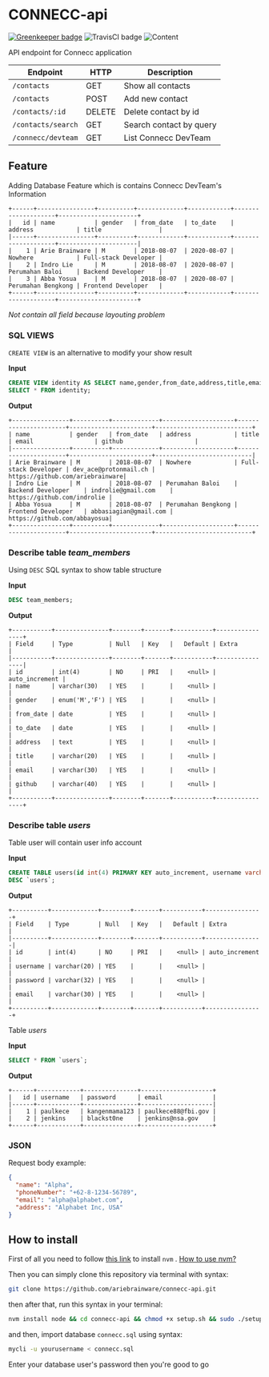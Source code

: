 
# CONNECC-api

[![Greenkeeper badge](https://badges.greenkeeper.io/ariebrainware/connecc-api.svg)](https://greenkeeper.io/)
![TravisCI badge](https://img.shields.io/badge/Travis--CI-Integrated-brightgreen.svg)
![Content](https://img.shields.io/badge/Content-API-blue.svg)

API endpoint for Connecc application


| Endpoint           | HTTP   | Description             |
| ------------------ | ------ | ----------------------- |
| `/contacts`        | GET    | Show all contacts       |
| `/contacts`        | POST   | Add new contact         |
| `/contacts/:id`    | DELETE | Delete contact by id    |
| `/contacts/search` | GET    | Search contact by query |
| `/connecc/devteam` | GET    | List Connecc DevTeam    |

## Feature

Adding Database Feature which is contains Connecc DevTeam's Information

```
+------+----------------+----------+-------------+------------+--------------------+----------------------+
|   id | name           | gender   | from_date   | to_date    | address            | title                |
|------+----------------+----------+-------------+------------+--------------------+----------------------|
|    1 | Arie Brainware | M        | 2018-08-07  | 2020-08-07 | Nowhere            | Full-stack Developer |
|    2 | Indro Lie      | M        | 2018-08-07  | 2020-08-07 | Perumahan Baloi    | Backend Developer    |
|    3 | Abba Yosua     | M        | 2018-08-07  | 2020-08-07 | Perumahan Bengkong | Frontend Developer   |
+------+----------------+----------+-------------+------------+--------------------+----------------------+
```
*Not contain all field because layouting problem*

### SQL VIEWS

```CREATE VIEW``` is an alternative to modify your show result

__Input__

```sql
CREATE VIEW identity AS SELECT name,gender,from_date,address,title,email,github from team_members;
SELECT * FROM identity;
```

__Output__

```
+----------------+----------+-------------+--------------------+----------------------+-----------------------+---------------------------+
| name           | gender   | from_date   | address            | title                | email                 | github                    |
|----------------+----------+-------------+--------------------+----------------------+-----------------------+---------------------------|
| Arie Brainware | M        | 2018-08-07  | Nowhere            | Full-stack Developer | dev_ace@protonmail.ch | https://github.com/ariebrainware|
| Indro Lie      | M        | 2018-08-07  | Perumahan Baloi    | Backend Developer    | indrolie@gmail.com    | https://github.com/indrolie |
| Abba Yosua     | M        | 2018-08-07  | Perumahan Bengkong | Frontend Developer   | abbasiagian@gmail.com | https://github.com/abbayosua|
+----------------+----------+-------------+--------------------+----------------------+-----------------------+---------------------------+
```

### Describe table *team_members*
Using ```DESC``` SQL syntax to show table structure

__Input__
```sql
DESC team_members;
```

__Output__
```
+-----------+---------------+--------+-------+-----------+----------------+
| Field     | Type          | Null   | Key   |   Default | Extra          |
|-----------+---------------+--------+-------+-----------+----------------|
| id        | int(4)        | NO     | PRI   |    <null> | auto_increment |
| name      | varchar(30)   | YES    |       |    <null> |                |
| gender    | enum('M','F') | YES    |       |    <null> |                |
| from_date | date          | YES    |       |    <null> |                |
| to_date   | date          | YES    |       |    <null> |                |
| address   | text          | YES    |       |    <null> |                |
| title     | varchar(20)   | YES    |       |    <null> |                |
| email     | varchar(30)   | YES    |       |    <null> |                |
| github    | varchar(40)   | YES    |       |    <null> |                |
+-----------+---------------+--------+-------+-----------+----------------+

```

### Describe table *users*
Table user will contain user info account

__Input__
```sql
CREATE TABLE users(id int(4) PRIMARY KEY auto_increment, username varchar(20), password varchar(32), email VARCHAR(30));
DESC `users`;
```

__Output__
```
+----------+-------------+--------+-------+-----------+----------------+
| Field    | Type        | Null   | Key   |   Default | Extra          |
|----------+-------------+--------+-------+-----------+----------------|
| id       | int(4)      | NO     | PRI   |    <null> | auto_increment |
| username | varchar(20) | YES    |       |    <null> |                |
| password | varchar(32) | YES    |       |    <null> |                |
| email    | varchar(30) | YES    |       |    <null> |                |
+----------+-------------+--------+-------+-----------+----------------+
```

Table *users*

__Input__
```sql
SELECT * FROM `users`;
```
__Output__
```
+------+------------+---------------+--------------------+
|   id | username   | password      | email              |
|------+------------+---------------+--------------------|
|    1 | paulkece   | kangenmama123 | paulkece88@fbi.gov |
|    2 | jenkins    | blackst0ne    | jenkins@nsa.gov    |
+------+------------+---------------+--------------------+
``` 

### JSON
Request body example:

```json
{
  "name": "Alpha",
  "phoneNumber": "+62-8-1234-56789",
  "email": "alpha@alphabet.com",
  "address": "Alphabet Inc, USA"
}
```

## How to install
First of all you need to follow [this link](https://github.com/creationix/nvm#manual-install) to install ```nvm``` . 
[How to use nvm?](https://github.com/creationix/nvm#usage)

Then you can simply clone this repository via terminal with syntax:

```sh
git clone https://github.com/ariebrainware/connecc-api.git
```
then after that, run this syntax in your terminal:

```sh
nvm install node && cd connecc-api && chmod +x setup.sh && sudo ./setup.sh
```

and then, import database ```connecc.sql``` using syntax:

```sh
mycli -u yourusername < connecc.sql
```
Enter your database user's password
then you're good to go
